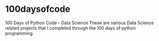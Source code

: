 # 100daysofcode
100 Days of Python Code - Data Science
These are various Data Science related projects that I completed through the 100 days of python programming. 
